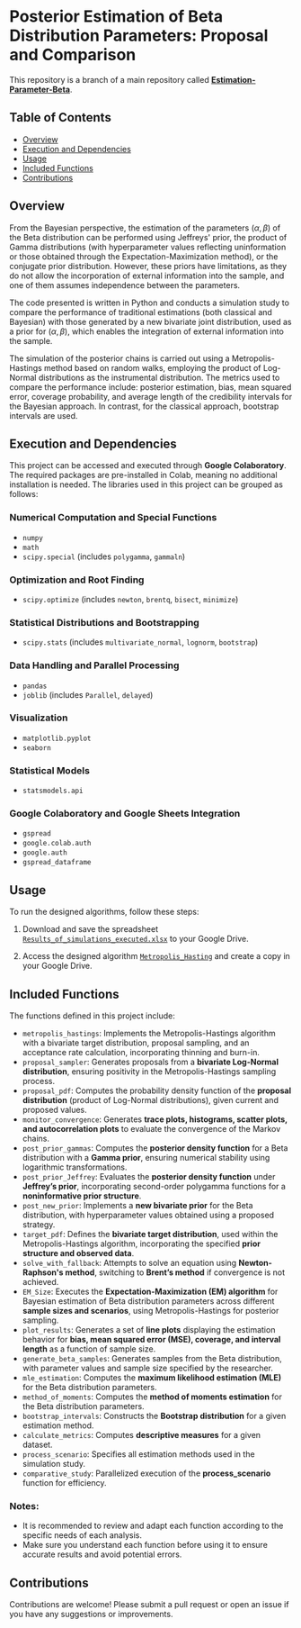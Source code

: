 # Posterior Estimation of Beta Distribution Parameters: Proposal and Comparison

This repository is a branch of a main repository called **[Estimation-Parameter-Beta](https://github.com/LLerzy/Estimation-Parameter-Beta)**.

## Table of Contents

-   [Overview](#overview)
-   [Execution and Dependencies](#execution-and-dependencies)
-   [Usage](#usage)
-   [Included Functions](#included-functions)
-   [Contributions](#contributions)

## Overview

From the Bayesian perspective, the estimation of the parameters $(\alpha, \beta)$ of the Beta distribution can be performed using Jeffreys' prior, the product of Gamma distributions (with hyperparameter values reflecting uninformation or those obtained through the Expectation-Maximization method), or the conjugate prior distribution. However, these priors have limitations, as they do not allow the incorporation of external information into the sample, and one of them assumes independence between the parameters.

The code presented is written in Python and conducts a simulation study to compare the performance of traditional estimations (both classical and Bayesian) with those generated by a new bivariate joint distribution, used as a prior for $(\alpha, \beta)$, which enables the integration of external information into the sample.

The simulation of the posterior chains is carried out using a Metropolis-Hastings method based on random walks, employing the product of Log-Normal distributions as the instrumental distribution. The metrics used to compare the performance include: posterior estimation, bias, mean squared error, coverage probability, and average length of the credibility intervals for the Bayesian approach. In contrast, for the classical approach, bootstrap intervals are used.

## Execution and Dependencies 

This project can be accessed and executed through **Google Colaboratory**. The required packages are pre-installed in Colab, meaning no additional installation is needed.  The libraries used in this project can be grouped as follows:

### Numerical Computation and Special Functions
- `numpy`
- `math`
- `scipy.special` (includes `polygamma`, `gammaln`)

### Optimization and Root Finding
- `scipy.optimize` (includes `newton`, `brentq`, `bisect`, `minimize`)

### Statistical Distributions and Bootstrapping
- `scipy.stats` (includes `multivariate_normal`, `lognorm`, `bootstrap`)

### Data Handling and Parallel Processing
- `pandas`
- `joblib` (includes `Parallel`, `delayed`)

### Visualization
- `matplotlib.pyplot`
- `seaborn`

### Statistical Models
- `statsmodels.api`

### Google Colaboratory and Google Sheets Integration
- `gspread`
- `google.colab.auth`
- `google.auth`
- `gspread_dataframe`  

## Usage

To run the designed algorithms, follow these steps:

1. Download and save the spreadsheet [`Results_of_simulations_executed.xlsx`](https://github.com/LLerzy/Estimation-Parameter-Beta/blob/Comparison/Results_of_simulations_executed.xlsx) to your Google Drive.

2. Access the designed algorithm [`Metropolis_Hasting`](https://github.com/LLerzy/Estimation-Parameter-Beta/blob/Comparison/Metropolis_Hasting(GitHub).ipynb) and create a copy in your Google Drive.

## Included Functions

The functions defined in this project include:

- `metropolis_hastings`: Implements the Metropolis-Hastings algorithm with a bivariate target distribution, proposal sampling, and an acceptance rate calculation, incorporating thinning and burn-in.
- `proposal_sampler`: Generates proposals from a **bivariate Log-Normal distribution**, ensuring positivity in the Metropolis-Hastings sampling process.
- `proposal_pdf`: Computes the probability density function of the **proposal distribution** (product of Log-Normal distributions), given current and proposed values.
- `monitor_convergence`: Generates **trace plots, histograms, scatter plots, and autocorrelation plots** to evaluate the convergence of the Markov chains.
- `post_prior_gammas`: Computes the **posterior density function** for a Beta distribution with a **Gamma prior**, ensuring numerical stability using logarithmic transformations.
- `post_prior_Jeffrey`: Evaluates the **posterior density function** under **Jeffrey’s prior**, incorporating second-order polygamma functions for a **noninformative prior structure**.
- `post_new_prior`: Implements a **new bivariate prior** for the Beta distribution, with hyperparameter values obtained using a proposed strategy.
- `target_pdf`: Defines the **bivariate target distribution**, used within the Metropolis-Hastings algorithm, incorporating the specified **prior structure and observed data**.
- `solve_with_fallback`: Attempts to solve an equation using **Newton-Raphson's method**, switching to **Brent’s method** if convergence is not achieved.
- `EM_Size`: Executes the **Expectation-Maximization (EM) algorithm** for Bayesian estimation of Beta distribution parameters across different **sample sizes and scenarios**, using Metropolis-Hastings for posterior sampling.
- `plot_results`: Generates a set of **line plots** displaying the estimation behavior for **bias, mean squared error (MSE), coverage, and interval length** as a function of sample size.
- `generate_beta_samples`: Generates samples from the Beta distribution, with parameter values and sample size specified by the researcher.
- `mle_estimation`: Computes the **maximum likelihood estimation (MLE)** for the Beta distribution parameters.
- `method_of_moments`: Computes the **method of moments estimation** for the Beta distribution parameters.
- `bootstrap_intervals`: Constructs the **Bootstrap distribution** for a given estimation method.
- `calculate_metrics`: Computes **descriptive measures** for a given dataset.
- `process_scenario`: Specifies all estimation methods used in the simulation study.
- `comparative_study`: Parallelized execution of the **process_scenario** function for efficiency.

### Notes:

-   It is recommended to review and adapt each function according to the specific needs of each analysis.
-   Make sure you understand each function before using it to ensure accurate results and avoid potential errors.

## Contributions

Contributions are welcome! Please submit a pull request or open an issue if you have any suggestions or improvements.
